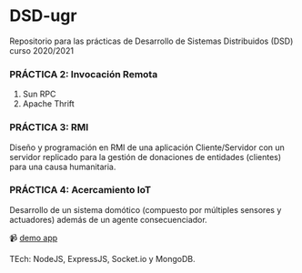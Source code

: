 # DSD-ugr
Repositorio para las prácticas de Desarrollo de Sistemas Distribuidos (DSD) curso 2020/2021

###  PRÁCTICA 2: Invocación Remota

   1. Sun RPC
   2. Apache Thrift

### PRÁCTICA 3: RMI

   Diseño y programación en RMI de una aplicación Cliente/Servidor con un servidor replicado para la gestión de donaciones de entidades (clientes) para una causa humanitaria.

### PRÁCTICA 4: Acercamiento IoT

   Desarrollo de un sistema domótico (compuesto por múltiples sensores y actuadores) además de un agente consecuenciador.
   
   📹 [demo app](https://www.youtube.com/watch?v=7BDn_2JXs3U&list=PLcJ-GRqSvisae1Bflu7sE_BlisjbH35q9&index=2)
   
   TEch: NodeJS, ExpressJS, Socket.io y MongoDB.
